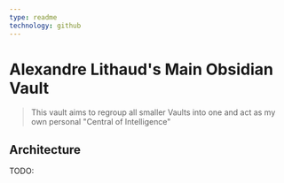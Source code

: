 ```yaml
---
type: readme
technology: github
---
```

# Alexandre Lithaud's Main Obsidian Vault

> This vault aims to regroup all smaller Vaults into one and act as my own personal "Central of Intelligence"
## Architecture
TODO: 
